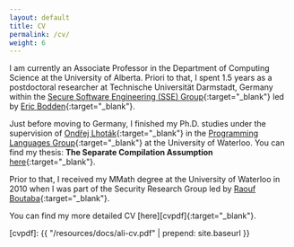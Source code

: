 ```yaml
---
layout: default
title: CV
permalink: /cv/
weight: 6
---
```

I am currently an Associate Professor in the Department of Computing Science at the University of Alberta. Priori to that, I spent 1.5 years as a postdoctoral researcher at Technische Universität Darmstadt, Germany within the [Secure Software Engineering (SSE) Group](https://blogs.uni-paderborn.de/sse/){:target="_blank"} led by [Eric Bodden](http://bodden.de/){:target="_blank"}.

Just before moving to Germany, I finished my Ph.D. studies under the supervision of [Ondřej Lhoták](https://plg.uwaterloo.ca/~olhotak/){:target="_blank"} in the [Programming Languages Group](https://plg.uwaterloo.ca/){:target="_blank"} at the University of Waterloo. You can find my thesis: **The Separate Compilation Assumption** [here](http://hdl.handle.net/10012/8835){:target="_blank"}.

Prior to that, I received my MMath degree at the University of Waterloo in 2010 when I was part of the Security Research Group led by [Raouf Boutaba](http://rboutaba.cs.uwaterloo.ca/index.html){:target="_blank"}.

You can find my more detailed CV [here][cvpdf]{:target="_blank"}.

[cvpdf]: {{ "/resources/docs/ali-cv.pdf" | prepend: site.baseurl }}
